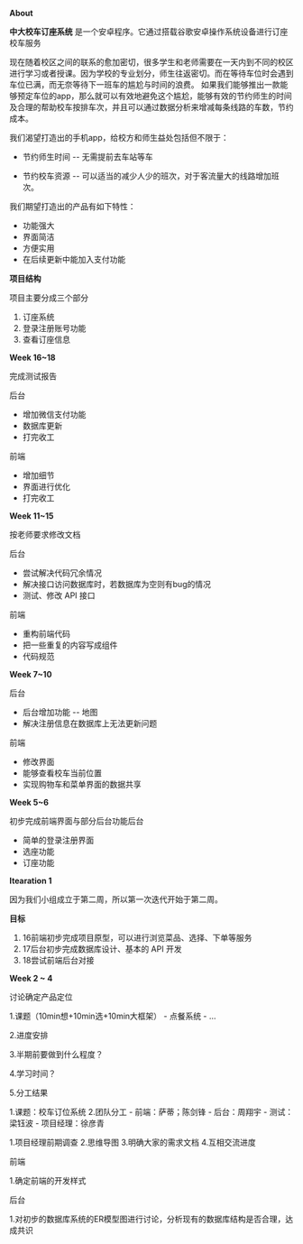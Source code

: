 
<strong>About</strong>

</p>
<p><strong>中大校车订座系统</strong> 是一个安卓程序。它通过搭载谷歌安卓操作系统设备进行订座校车服务

</p>
<p>现在随着校区之间的联系的愈加密切，很多学生和老师需要在一天内到不同的校区进行学习或者授课。因为学校的专业划分，师生往返密切。而在等待车位时会遇到车位已满，而无奈等待下一班车的尴尬与时间的浪费。
如果我们能够推出一款能够预定车位的app，那么就可以有效地避免这个尴尬，能够有效的节约师生的时间及合理的帮助校车按排车次，并且可以通过数据分析来增减每条线路的车数，节约成本。


</p>
<p>我们渴望打造出的手机app，给校方和师生益处包括但不限于：

</p>
<ul>
<li><p>节约师生时间
-- 无需提前去车站等车</p>
</li>
<li><p>节约校车资源
-- 可以适当的减少人少的班次，对于客流量大的线路增加班次。</p>
</li>
</ul>
<p>我们期望打造出的产品有如下特性：

</p>
<ul>
<li>功能强大</li>
<li>界面简洁</li>
<li>方便实用</li>
<li>在后续更新中能加入支付功能</li>
</ul>
<p><strong>项目结构</strong>

</p>
<p>项目主要分成三个部分

</p>
<ol>
<li>订座系统</li>
<li>登录注册账号功能</li>
<li>查看订座信息</li>
</ol>
<p><strong>Week 16~18</strong>

</p>
<p>完成测试报告

</p>
<p>后台

</p>
<ul>
<li>增加微信支付功能</li>
<li>数据库更新</li>
<li>打完收工</li>
</ul>
<p>前端

</p>
<ul>
<li>增加细节</li>
<li>界面进行优化</li>
<li>打完收工</li>
</ul>
<p><strong>Week 11~15</strong>

</p>
<p>按老师要求修改文档

</p>
<p>后台

</p>
<ul>
<li>尝试解决代码冗余情况</li>
<li>解决接口访问数据库时，若数据库为空则有bug的情况</li>
<li>测试、修改 API 接口</li>
</ul>
<p>前端

</p>
<ul>
<li>重构前端代码</li>
<li>把一些重复的内容写成组件</li>
<li>代码规范</li>
</ul>
<p><strong>Week 7~10 </strong>


</p>
<p>后台

</p>
<ul>
<li>后台增加功能 -- 地图</li>
<li>解决注册信息在数据库上无法更新问题</li>
</ul>
<p>前端

</p>
<ul>
<li>修改界面</li>
<li>能够查看校车当前位置</li>
<li>实现购物车和菜单界面的数据共享</li>
</ul>
<p><strong>Week 5~6 </strong>

</p>
<p>初步完成前端界面与部分后台功能后台

</p>
<ul>
<li>简单的登录注册界面</li>
<li>选座功能</li>
<li>订座功能</li>
</ul>
<p><strong>Itearation 1</strong>

</p>
<p>因为我们小组成立于第二周，所以第一次迭代开始于第二周。

</p>
<p><strong>目标</strong>

</p>
<ol>
<li>16前端初步完成项目原型，可以进行浏览菜品、选择、下单等服务</li>
<li>17后台初步完成数据库设计、基本的 API 开发</li>
<li>18尝试前端后台对接</li>
</ol>
<p><strong>Week 2 ~ 4</strong>

</p>
<p>讨论确定产品定位

</p>
<p>1.课题（10min想+10min选+10min大框架） 
- 点餐系统
- …

</p>
<p>2.进度安排

</p>
<p>3.半期前要做到什么程度？

</p>
<p>4.学习时间？

</p>
<p>5.分工结果

</p>
<p>1.课题：校车订位系统
2.团队分工
- 前端：萨蒂；陈剑锋
- 后台：周翔宇
- 测试：梁钰波
- 项目经理：徐彦青

</p>
<p>  1.项目经理前期调查
  2.思维导图
  3.明确大家的需求文档
  4.互相交流进度


</p>
<p>前端

</p>
<p>  1.确定前端的开发样式


</p>
<p>后台

</p>
<p>  1.对初步的数据库系统的ER模型图进行讨论，分析现有的数据库结构是否合理，达成共识



